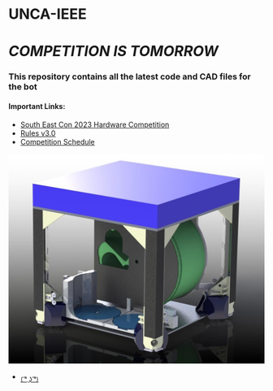 # UNCA-IEEE
# ***COMPETITION IS TOMORROW***
### This repository contains all the latest code and CAD files for the bot
#### Important Links:
- [South East Con 2023 Hardware Competition](https://ieeesoutheastcon.org/)
- [Rules v3.0](https://ieeesoutheastcon.org/wp-content/uploads/sites/392/IEEE-SoutheastCon-2023-Hardware-Competition-Rules-v3.0.pdf)
- [Competition Schedule](https://ieeesoutheastcon.org/student-competitions/)


![alt text](https://github.com/CJA798/UNCA-IEEE/blob/7a5d27be8221d26ed4513511f7664e38016ae41b/CAD/MK7_RENDER.jpg?raw=true)

- <sub>[( ͡° ͜ʖ ͡°)](https://youtu.be/dQw4w9WgXcQ)</sub>

